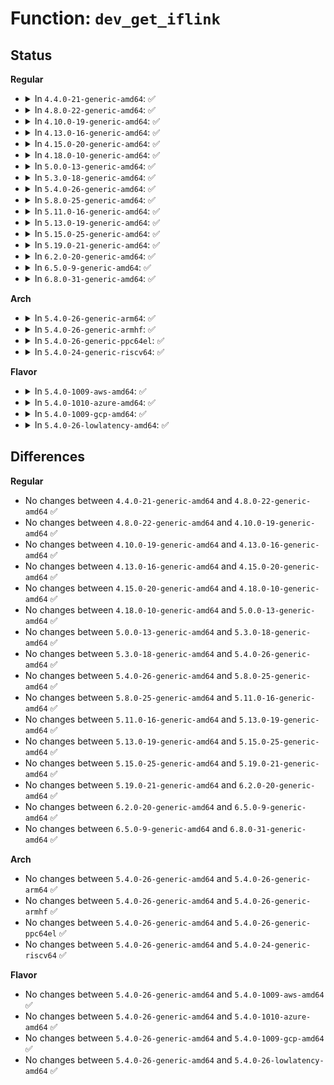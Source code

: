 # Function: <code>dev_get_iflink</code>

## Status
<b>Regular</b>
<ul>
<li>
<details>
<summary>In <code>4.4.0-21-generic-amd64</code>: ✅</summary>

```c
int dev_get_iflink(const struct net_device * dev)
```

```json
{
  "name": "dev_get_iflink",
  "collision_type": "Unique Global",
  "inline_type": "No",
  "funcs": [
    {
      "addr": 18446744071586264496,
      "name": "dev_get_iflink",
      "external": true,
      "loc": "net/core/dev.c:676",
      "file": "net/core/dev.c",
      "inline": "seen, unknown",
      "caller_inline": [],
      "caller_func": [
        "net/core/rtnetlink.c:rtnl_fill_ifinfo",
        "net/core/rtnetlink.c:rtnl_fill_ifinfo",
        "net/core/rtnetlink.c:ndo_dflt_bridge_getlink",
        "net/core/rtnetlink.c:ndo_dflt_bridge_getlink",
        "net/core/link_watch.c:rfc2863_policy",
        "net/core/net-sysfs.c:iflink_show",
        "net/ipv4/ipmr.c:vif_add",
        "net/ipv6/addrconf.c:inet6_fill_ifinfo",
        "net/ipv6/addrconf.c:inet6_fill_ifinfo",
        "net/ipv6/ip6mr.c:ip6_mroute_setsockopt"
      ]
    }
  ],
  "symbols": [
    {
      "addr": 18446744071586264496,
      "name": "dev_get_iflink",
      "section": ".text",
      "bind": "STB_GLOBAL",
      "size": 44
    }
  ]
}
```
</details>
</li>
<li>
<details>
<summary>In <code>4.8.0-22-generic-amd64</code>: ✅</summary>

```c
int dev_get_iflink(const struct net_device * dev)
```

```json
{
  "name": "dev_get_iflink",
  "collision_type": "Unique Global",
  "inline_type": "No",
  "funcs": [
    {
      "addr": 18446744071586689616,
      "name": "dev_get_iflink",
      "external": true,
      "loc": "net/core/dev.c:680",
      "file": "net/core/dev.c",
      "inline": "seen, unknown",
      "caller_inline": [],
      "caller_func": [
        "net/core/rtnetlink.c:ndo_dflt_bridge_getlink",
        "net/core/rtnetlink.c:ndo_dflt_bridge_getlink",
        "net/core/rtnetlink.c:rtnl_fill_ifinfo",
        "net/core/rtnetlink.c:rtnl_fill_ifinfo",
        "net/core/link_watch.c:rfc2863_policy",
        "net/core/net-sysfs.c:iflink_show",
        "net/ipv4/ipmr.c:vif_add",
        "net/ipv6/addrconf.c:inet6_fill_ifinfo",
        "net/ipv6/addrconf.c:inet6_fill_ifinfo",
        "net/ipv6/ip6mr.c:ip6_mroute_setsockopt"
      ]
    }
  ],
  "symbols": [
    {
      "addr": 18446744071586689616,
      "name": "dev_get_iflink",
      "section": ".text",
      "bind": "STB_GLOBAL",
      "size": 44
    }
  ]
}
```
</details>
</li>
<li>
<details>
<summary>In <code>4.10.0-19-generic-amd64</code>: ✅</summary>

```c
int dev_get_iflink(const struct net_device * dev)
```

```json
{
  "name": "dev_get_iflink",
  "collision_type": "Unique Global",
  "inline_type": "No",
  "funcs": [
    {
      "addr": 18446744071586875568,
      "name": "dev_get_iflink",
      "external": true,
      "loc": "net/core/dev.c:679",
      "file": "net/core/dev.c",
      "inline": "seen, unknown",
      "caller_inline": [],
      "caller_func": [
        "net/core/rtnetlink.c:ndo_dflt_bridge_getlink",
        "net/core/rtnetlink.c:ndo_dflt_bridge_getlink",
        "net/core/rtnetlink.c:rtnl_fill_ifinfo",
        "net/core/rtnetlink.c:rtnl_fill_ifinfo",
        "net/core/link_watch.c:rfc2863_policy",
        "net/core/net-sysfs.c:iflink_show",
        "net/ipv4/ipmr.c:vif_add",
        "net/ipv6/addrconf.c:inet6_fill_ifinfo",
        "net/ipv6/addrconf.c:inet6_fill_ifinfo",
        "net/ipv6/ip6mr.c:ip6_mroute_setsockopt"
      ]
    }
  ],
  "symbols": [
    {
      "addr": 18446744071586875568,
      "name": "dev_get_iflink",
      "section": ".text",
      "bind": "STB_GLOBAL",
      "size": 44
    }
  ]
}
```
</details>
</li>
<li>
<details>
<summary>In <code>4.13.0-16-generic-amd64</code>: ✅</summary>

```c
int dev_get_iflink(const struct net_device * dev)
```

```json
{
  "name": "dev_get_iflink",
  "collision_type": "Unique Global",
  "inline_type": "No",
  "funcs": [
    {
      "addr": 18446744071587000064,
      "name": "dev_get_iflink",
      "external": true,
      "loc": "net/core/dev.c:686",
      "file": "net/core/dev.c",
      "inline": "seen, unknown",
      "caller_inline": [],
      "caller_func": [
        "net/core/rtnetlink.c:ndo_dflt_bridge_getlink",
        "net/core/rtnetlink.c:ndo_dflt_bridge_getlink",
        "net/core/rtnetlink.c:rtnl_fill_ifinfo",
        "net/core/rtnetlink.c:rtnl_fill_ifinfo",
        "net/core/link_watch.c:rfc2863_policy",
        "net/core/net-sysfs.c:iflink_show",
        "net/ipv4/ipmr.c:vif_add",
        "net/ipv6/addrconf.c:inet6_fill_ifinfo",
        "net/ipv6/addrconf.c:inet6_fill_ifinfo",
        "net/ipv6/ip6mr.c:ip6_mroute_setsockopt"
      ]
    }
  ],
  "symbols": [
    {
      "addr": 18446744071587000064,
      "name": "dev_get_iflink",
      "section": ".text",
      "bind": "STB_GLOBAL",
      "size": 44
    }
  ]
}
```
</details>
</li>
<li>
<details>
<summary>In <code>4.15.0-20-generic-amd64</code>: ✅</summary>

```c
int dev_get_iflink(const struct net_device * dev)
```

```json
{
  "name": "dev_get_iflink",
  "collision_type": "Unique Global",
  "inline_type": "No",
  "funcs": [
    {
      "addr": 18446744071587498704,
      "name": "dev_get_iflink",
      "external": true,
      "loc": "net/core/dev.c:689",
      "file": "net/core/dev.c",
      "inline": "seen, unknown",
      "caller_inline": [],
      "caller_func": [
        "net/core/rtnetlink.c:ndo_dflt_bridge_getlink",
        "net/core/rtnetlink.c:ndo_dflt_bridge_getlink",
        "net/core/rtnetlink.c:rtnl_fill_ifinfo",
        "net/core/link_watch.c:rfc2863_policy",
        "net/core/net-sysfs.c:iflink_show",
        "net/ipv4/ipmr.c:vif_add",
        "net/ipv6/addrconf.c:inet6_fill_ifinfo",
        "net/ipv6/addrconf.c:inet6_fill_ifinfo",
        "net/ipv6/ip6mr.c:ip6_mroute_setsockopt"
      ]
    }
  ],
  "symbols": [
    {
      "addr": 18446744071587498704,
      "name": "dev_get_iflink",
      "section": ".text",
      "bind": "STB_GLOBAL",
      "size": 47
    }
  ]
}
```
</details>
</li>
<li>
<details>
<summary>In <code>4.18.0-10-generic-amd64</code>: ✅</summary>

```c
int dev_get_iflink(const struct net_device * dev)
```

```json
{
  "name": "dev_get_iflink",
  "collision_type": "Unique Global",
  "inline_type": "No",
  "funcs": [
    {
      "addr": 18446744071587803392,
      "name": "dev_get_iflink",
      "external": true,
      "loc": "net/core/dev.c:689",
      "file": "net/core/dev.c",
      "inline": "seen, unknown",
      "caller_inline": [],
      "caller_func": [
        "net/core/rtnetlink.c:ndo_dflt_bridge_getlink",
        "net/core/rtnetlink.c:ndo_dflt_bridge_getlink",
        "net/core/rtnetlink.c:rtnl_fill_ifinfo",
        "net/core/link_watch.c:rfc2863_policy",
        "net/core/net-sysfs.c:iflink_show",
        "net/ipv4/ipmr_base.c:vif_device_init",
        "net/ipv6/addrconf.c:inet6_fill_ifinfo",
        "net/ipv6/addrconf.c:inet6_fill_ifinfo"
      ]
    }
  ],
  "symbols": [
    {
      "addr": 18446744071587803392,
      "name": "dev_get_iflink",
      "section": ".text",
      "bind": "STB_GLOBAL",
      "size": 47
    }
  ]
}
```
</details>
</li>
<li>
<details>
<summary>In <code>5.0.0-13-generic-amd64</code>: ✅</summary>

```c
int dev_get_iflink(const struct net_device * dev)
```

```json
{
  "name": "dev_get_iflink",
  "collision_type": "Unique Global",
  "inline_type": "No",
  "funcs": [
    {
      "addr": 18446744071587938624,
      "name": "dev_get_iflink",
      "external": true,
      "loc": "net/core/dev.c:691",
      "file": "net/core/dev.c",
      "inline": "seen, unknown",
      "caller_inline": [],
      "caller_func": [
        "net/core/rtnetlink.c:ndo_dflt_bridge_getlink",
        "net/core/rtnetlink.c:ndo_dflt_bridge_getlink",
        "net/core/rtnetlink.c:rtnl_fill_ifinfo",
        "net/core/link_watch.c:rfc2863_policy",
        "net/core/net-sysfs.c:iflink_show",
        "net/ipv4/ipmr_base.c:vif_device_init",
        "net/ipv6/addrconf.c:inet6_fill_ifinfo",
        "net/ipv6/addrconf.c:inet6_fill_ifinfo"
      ]
    }
  ],
  "symbols": [
    {
      "addr": 18446744071587938624,
      "name": "dev_get_iflink",
      "section": ".text",
      "bind": "STB_GLOBAL",
      "size": 47
    }
  ]
}
```
</details>
</li>
<li>
<details>
<summary>In <code>5.3.0-18-generic-amd64</code>: ✅</summary>

```c
int dev_get_iflink(const struct net_device * dev)
```

```json
{
  "name": "dev_get_iflink",
  "collision_type": "Unique Global",
  "inline_type": "No",
  "funcs": [
    {
      "addr": 18446744071588248096,
      "name": "dev_get_iflink",
      "external": true,
      "loc": "net/core/dev.c:687",
      "file": "net/core/dev.c",
      "inline": "seen, unknown",
      "caller_inline": [],
      "caller_func": [
        "net/core/rtnetlink.c:ndo_dflt_bridge_getlink",
        "net/core/rtnetlink.c:ndo_dflt_bridge_getlink",
        "net/core/rtnetlink.c:rtnl_fill_ifinfo",
        "net/core/rtnetlink.c:rtnl_fill_ifinfo",
        "net/core/rtnetlink.c:rtnl_fill_ifinfo",
        "net/core/link_watch.c:rfc2863_policy",
        "net/core/net-sysfs.c:iflink_show",
        "net/ipv4/ipmr_base.c:vif_device_init",
        "net/ipv6/addrconf.c:inet6_fill_ifinfo",
        "net/ipv6/addrconf.c:inet6_fill_ifinfo"
      ]
    }
  ],
  "symbols": [
    {
      "addr": 18446744071588248096,
      "name": "dev_get_iflink",
      "section": ".text",
      "bind": "STB_GLOBAL",
      "size": 47
    }
  ]
}
```
</details>
</li>
<li>
<details>
<summary>In <code>5.4.0-26-generic-amd64</code>: ✅</summary>

```c
int dev_get_iflink(const struct net_device * dev)
```

```json
{
  "name": "dev_get_iflink",
  "collision_type": "Unique Global",
  "inline_type": "No",
  "funcs": [
    {
      "addr": 18446744071588452256,
      "name": "dev_get_iflink",
      "external": true,
      "loc": "net/core/dev.c:605",
      "file": "net/core/dev.c",
      "inline": "seen, unknown",
      "caller_inline": [],
      "caller_func": [
        "net/core/rtnetlink.c:ndo_dflt_bridge_getlink",
        "net/core/rtnetlink.c:ndo_dflt_bridge_getlink",
        "net/core/rtnetlink.c:rtnl_fill_ifinfo",
        "net/core/rtnetlink.c:rtnl_fill_ifinfo",
        "net/core/rtnetlink.c:rtnl_fill_ifinfo",
        "net/core/link_watch.c:rfc2863_policy",
        "net/core/net-sysfs.c:iflink_show",
        "net/ipv4/ipmr_base.c:vif_device_init",
        "net/ipv6/addrconf.c:inet6_fill_ifinfo",
        "net/ipv6/addrconf.c:inet6_fill_ifinfo"
      ]
    }
  ],
  "symbols": [
    {
      "addr": 18446744071588452256,
      "name": "dev_get_iflink",
      "section": ".text",
      "bind": "STB_GLOBAL",
      "size": 47
    }
  ]
}
```
</details>
</li>
<li>
<details>
<summary>In <code>5.8.0-25-generic-amd64</code>: ✅</summary>

```c
int dev_get_iflink(const struct net_device * dev)
```

```json
{
  "name": "dev_get_iflink",
  "collision_type": "Unique Global",
  "inline_type": "No",
  "funcs": [
    {
      "addr": 18446744071589320432,
      "name": "dev_get_iflink",
      "external": true,
      "loc": "net/core/dev.c:811",
      "file": "net/core/dev.c",
      "inline": "seen, unknown",
      "caller_inline": [],
      "caller_func": [
        "net/core/rtnetlink.c:ndo_dflt_bridge_getlink",
        "net/core/rtnetlink.c:ndo_dflt_bridge_getlink",
        "net/core/rtnetlink.c:rtnl_fill_ifinfo",
        "net/core/rtnetlink.c:rtnl_fill_ifinfo",
        "net/core/rtnetlink.c:rtnl_fill_ifinfo",
        "net/core/link_watch.c:linkwatch_fire_event",
        "net/core/link_watch.c:__linkwatch_run_queue",
        "net/core/link_watch.c:rfc2863_policy",
        "net/core/net-sysfs.c:iflink_show",
        "net/ipv4/ipmr_base.c:vif_device_init",
        "net/ipv6/addrconf.c:inet6_fill_ifinfo",
        "net/ipv6/addrconf.c:inet6_fill_ifinfo"
      ]
    }
  ],
  "symbols": [
    {
      "addr": 18446744071589320432,
      "name": "dev_get_iflink",
      "section": ".text",
      "bind": "STB_GLOBAL",
      "size": 47
    }
  ]
}
```
</details>
</li>
<li>
<details>
<summary>In <code>5.11.0-16-generic-amd64</code>: ✅</summary>

```c
int dev_get_iflink(const struct net_device * dev)
```

```json
{
  "name": "dev_get_iflink",
  "collision_type": "Unique Global",
  "inline_type": "No",
  "funcs": [
    {
      "addr": 18446744071589319440,
      "name": "dev_get_iflink",
      "external": true,
      "loc": "net/core/dev.c:814",
      "file": "net/core/dev.c",
      "inline": "seen, unknown",
      "caller_inline": [],
      "caller_func": [
        "net/core/rtnetlink.c:ndo_dflt_bridge_getlink",
        "net/core/rtnetlink.c:ndo_dflt_bridge_getlink",
        "net/core/rtnetlink.c:rtnl_fill_ifinfo",
        "net/core/rtnetlink.c:rtnl_fill_ifinfo",
        "net/core/rtnetlink.c:rtnl_fill_ifinfo",
        "net/core/link_watch.c:linkwatch_fire_event",
        "net/core/link_watch.c:__linkwatch_run_queue",
        "net/core/link_watch.c:rfc2863_policy",
        "net/core/net-sysfs.c:iflink_show",
        "net/ipv4/ipmr_base.c:vif_device_init",
        "net/ipv6/addrconf.c:inet6_fill_ifinfo",
        "net/ipv6/addrconf.c:inet6_fill_ifinfo"
      ]
    }
  ],
  "symbols": [
    {
      "addr": 18446744071589319440,
      "name": "dev_get_iflink",
      "section": ".text",
      "bind": "STB_GLOBAL",
      "size": 47
    }
  ]
}
```
</details>
</li>
<li>
<details>
<summary>In <code>5.13.0-19-generic-amd64</code>: ✅</summary>

```c
int dev_get_iflink(const struct net_device * dev)
```

```json
{
  "name": "dev_get_iflink",
  "collision_type": "Unique Global",
  "inline_type": "No",
  "funcs": [
    {
      "addr": 18446744071589215104,
      "name": "dev_get_iflink",
      "external": true,
      "loc": "net/core/dev.c:816",
      "file": "net/core/dev.c",
      "inline": "seen, unknown",
      "caller_inline": [],
      "caller_func": [
        "net/core/rtnetlink.c:ndo_dflt_bridge_getlink",
        "net/core/rtnetlink.c:ndo_dflt_bridge_getlink",
        "net/core/rtnetlink.c:rtnl_fill_ifinfo",
        "net/core/rtnetlink.c:rtnl_fill_ifinfo",
        "net/core/rtnetlink.c:rtnl_fill_ifinfo",
        "net/core/link_watch.c:linkwatch_fire_event",
        "net/core/link_watch.c:__linkwatch_run_queue",
        "net/core/link_watch.c:rfc2863_policy",
        "net/core/net-sysfs.c:iflink_show",
        "net/ipv4/ipmr_base.c:vif_device_init",
        "net/ipv6/addrconf.c:inet6_fill_ifinfo",
        "net/ipv6/addrconf.c:inet6_fill_ifinfo"
      ]
    }
  ],
  "symbols": [
    {
      "addr": 18446744071589215104,
      "name": "dev_get_iflink",
      "section": ".text",
      "bind": "STB_GLOBAL",
      "size": 47
    }
  ]
}
```
</details>
</li>
<li>
<details>
<summary>In <code>5.15.0-25-generic-amd64</code>: ✅</summary>

```c
int dev_get_iflink(const struct net_device * dev)
```

```json
{
  "name": "dev_get_iflink",
  "collision_type": "Unique Global",
  "inline_type": "No",
  "funcs": [
    {
      "addr": 18446744071589938208,
      "name": "dev_get_iflink",
      "external": true,
      "loc": "net/core/dev.c:693",
      "file": "net/core/dev.c",
      "inline": "seen, unknown",
      "caller_inline": [],
      "caller_func": [
        "net/core/rtnetlink.c:ndo_dflt_bridge_getlink",
        "net/core/rtnetlink.c:ndo_dflt_bridge_getlink",
        "net/core/rtnetlink.c:rtnl_fill_ifinfo",
        "net/core/rtnetlink.c:rtnl_fill_ifinfo",
        "net/core/rtnetlink.c:rtnl_fill_ifinfo",
        "net/core/link_watch.c:linkwatch_fire_event",
        "net/core/link_watch.c:__linkwatch_run_queue",
        "net/core/link_watch.c:rfc2863_policy",
        "net/core/net-sysfs.c:iflink_show",
        "net/ipv4/ipmr_base.c:vif_device_init",
        "net/ipv6/addrconf.c:inet6_fill_ifinfo",
        "net/ipv6/addrconf.c:inet6_fill_ifinfo"
      ]
    }
  ],
  "symbols": [
    {
      "addr": 18446744071589938208,
      "name": "dev_get_iflink",
      "section": ".text",
      "bind": "STB_GLOBAL",
      "size": 47
    }
  ]
}
```
</details>
</li>
<li>
<details>
<summary>In <code>5.19.0-21-generic-amd64</code>: ✅</summary>

```c
int dev_get_iflink(const struct net_device * dev)
```

```json
{
  "name": "dev_get_iflink",
  "collision_type": "Unique Global",
  "inline_type": "No",
  "funcs": [
    {
      "addr": 18446744071591471088,
      "name": "dev_get_iflink",
      "external": true,
      "loc": "net/core/dev.c:636",
      "file": "net/core/dev.c",
      "inline": "seen, unknown",
      "caller_inline": [],
      "caller_func": [
        "net/core/rtnetlink.c:ndo_dflt_bridge_getlink",
        "net/core/rtnetlink.c:ndo_dflt_bridge_getlink",
        "net/core/rtnetlink.c:rtnl_fill_ifinfo",
        "net/core/rtnetlink.c:rtnl_fill_ifinfo",
        "net/core/rtnetlink.c:rtnl_fill_ifinfo",
        "net/core/link_watch.c:rfc2863_policy",
        "net/core/net-sysfs.c:iflink_show",
        "net/ipv6/addrconf.c:inet6_fill_ifinfo",
        "net/ipv6/addrconf.c:inet6_fill_ifinfo"
      ]
    }
  ],
  "symbols": [
    {
      "addr": 18446744071591471088,
      "name": "dev_get_iflink",
      "section": ".text",
      "bind": "STB_GLOBAL",
      "size": 59
    }
  ]
}
```
</details>
</li>
<li>
<details>
<summary>In <code>6.2.0-20-generic-amd64</code>: ✅</summary>

```c
int dev_get_iflink(const struct net_device * dev)
```

```json
{
  "name": "dev_get_iflink",
  "collision_type": "Unique Global",
  "inline_type": "No",
  "funcs": [
    {
      "addr": 18446744071593240160,
      "name": "dev_get_iflink",
      "external": true,
      "loc": "net/core/dev.c:636",
      "file": "net/core/dev.c",
      "inline": "seen, unknown",
      "caller_inline": [],
      "caller_func": [
        "net/core/rtnetlink.c:ndo_dflt_bridge_getlink",
        "net/core/rtnetlink.c:ndo_dflt_bridge_getlink",
        "net/core/rtnetlink.c:rtnl_fill_ifinfo",
        "net/core/rtnetlink.c:rtnl_fill_ifinfo",
        "net/core/rtnetlink.c:rtnl_fill_ifinfo",
        "net/core/link_watch.c:rfc2863_policy",
        "net/core/net-sysfs.c:iflink_show",
        "net/ipv6/addrconf.c:inet6_fill_ifinfo",
        "net/ipv6/addrconf.c:inet6_fill_ifinfo"
      ]
    }
  ],
  "symbols": [
    {
      "addr": 18446744071593240160,
      "name": "dev_get_iflink",
      "section": ".text",
      "bind": "STB_GLOBAL",
      "size": 59
    }
  ]
}
```
</details>
</li>
<li>
<details>
<summary>In <code>6.5.0-9-generic-amd64</code>: ✅</summary>

```c
int dev_get_iflink(const struct net_device * dev)
```

```json
{
  "name": "dev_get_iflink",
  "collision_type": "Unique Global",
  "inline_type": "No",
  "funcs": [
    {
      "addr": 18446744071593700928,
      "name": "dev_get_iflink",
      "external": true,
      "loc": "net/core/dev.c:634",
      "file": "net/core/dev.c",
      "inline": "seen, unknown",
      "caller_inline": [],
      "caller_func": [
        "net/core/rtnetlink.c:ndo_dflt_bridge_getlink",
        "net/core/rtnetlink.c:ndo_dflt_bridge_getlink",
        "net/core/rtnetlink.c:rtnl_fill_ifinfo",
        "net/core/rtnetlink.c:rtnl_fill_ifinfo",
        "net/core/rtnetlink.c:rtnl_fill_ifinfo",
        "net/core/link_watch.c:rfc2863_policy",
        "net/core/net-sysfs.c:iflink_show",
        "net/ipv6/addrconf.c:inet6_fill_ifinfo",
        "net/ipv6/addrconf.c:inet6_fill_ifinfo"
      ]
    }
  ],
  "symbols": [
    {
      "addr": 18446744071593700928,
      "name": "dev_get_iflink",
      "section": ".text",
      "bind": "STB_GLOBAL",
      "size": 59
    }
  ]
}
```
</details>
</li>
<li>
<details>
<summary>In <code>6.8.0-31-generic-amd64</code>: ✅</summary>

```c
int dev_get_iflink(const struct net_device * dev)
```

```json
{
  "name": "dev_get_iflink",
  "collision_type": "Unique Global",
  "inline_type": "No",
  "funcs": [
    {
      "addr": 18446744071594479296,
      "name": "dev_get_iflink",
      "external": true,
      "loc": "net/core/dev.c:651",
      "file": "net/core/dev.c",
      "inline": "seen, unknown",
      "caller_inline": [],
      "caller_func": [
        "net/core/rtnetlink.c:ndo_dflt_bridge_getlink",
        "net/core/rtnetlink.c:ndo_dflt_bridge_getlink",
        "net/core/rtnetlink.c:rtnl_fill_ifinfo",
        "net/core/rtnetlink.c:rtnl_fill_ifinfo",
        "net/core/rtnetlink.c:rtnl_fill_ifinfo",
        "net/core/link_watch.c:rfc2863_policy",
        "net/core/net-sysfs.c:iflink_show",
        "net/ipv6/addrconf.c:inet6_fill_ifinfo",
        "net/ipv6/addrconf.c:inet6_fill_ifinfo"
      ]
    }
  ],
  "symbols": [
    {
      "addr": 18446744071594479296,
      "name": "dev_get_iflink",
      "section": ".text",
      "bind": "STB_GLOBAL",
      "size": 56
    }
  ]
}
```
</details>
</li>
</ul>
<b>Arch</b>
<ul>
<li>
<details>
<summary>In <code>5.4.0-26-generic-arm64</code>: ✅</summary>

```c
int dev_get_iflink(const struct net_device * dev)
```

```json
{
  "name": "dev_get_iflink",
  "collision_type": "Unique Global",
  "inline_type": "No",
  "funcs": [
    {
      "addr": 18446603336501976520,
      "name": "dev_get_iflink",
      "external": true,
      "loc": "net/core/dev.c:605",
      "file": "net/core/dev.c",
      "inline": "seen, unknown",
      "caller_inline": [],
      "caller_func": [
        "net/core/rtnetlink.c:ndo_dflt_bridge_getlink",
        "net/core/rtnetlink.c:ndo_dflt_bridge_getlink",
        "net/core/rtnetlink.c:rtnl_fill_ifinfo",
        "net/core/rtnetlink.c:rtnl_fill_ifinfo",
        "net/core/link_watch.c:rfc2863_policy",
        "net/core/net-sysfs.c:iflink_show",
        "net/ipv4/ipmr_base.c:vif_device_init",
        "net/ipv6/addrconf.c:inet6_fill_ifinfo",
        "net/ipv6/addrconf.c:inet6_fill_ifinfo"
      ]
    }
  ],
  "symbols": [
    {
      "addr": 18446603336501976520,
      "name": "dev_get_iflink",
      "section": ".text",
      "bind": "STB_GLOBAL",
      "size": 76
    }
  ]
}
```
</details>
</li>
<li>
<details>
<summary>In <code>5.4.0-26-generic-armhf</code>: ✅</summary>

```c
int dev_get_iflink(const struct net_device * dev)
```

```json
{
  "name": "dev_get_iflink",
  "collision_type": "Unique Global",
  "inline_type": "No",
  "funcs": [
    {
      "addr": 3234730996,
      "name": "dev_get_iflink",
      "external": true,
      "loc": "net/core/dev.c:605",
      "file": "net/core/dev.c",
      "inline": "seen, unknown",
      "caller_inline": [],
      "caller_func": [
        "net/core/rtnetlink.c:ndo_dflt_bridge_getlink",
        "net/core/rtnetlink.c:ndo_dflt_bridge_getlink",
        "net/core/rtnetlink.c:rtnl_fill_ifinfo",
        "net/core/rtnetlink.c:rtnl_fill_ifinfo",
        "net/core/rtnetlink.c:rtnl_fill_ifinfo",
        "net/core/link_watch.c:rfc2863_policy",
        "net/core/net-sysfs.c:iflink_show",
        "net/ipv4/ipmr_base.c:vif_device_init",
        "net/ipv6/addrconf.c:inet6_fill_ifinfo",
        "net/ipv6/addrconf.c:inet6_fill_ifinfo"
      ]
    }
  ],
  "symbols": [
    {
      "addr": 3234730996,
      "name": "dev_get_iflink",
      "section": ".text",
      "bind": "STB_GLOBAL",
      "size": 64
    }
  ]
}
```
</details>
</li>
<li>
<details>
<summary>In <code>5.4.0-26-generic-ppc64el</code>: ✅</summary>

```c
int dev_get_iflink(const struct net_device * dev)
```

```json
{
  "name": "dev_get_iflink",
  "collision_type": "Unique Global",
  "inline_type": "No",
  "funcs": [
    {
      "addr": 13835058055295404432,
      "name": "dev_get_iflink",
      "external": true,
      "loc": "net/core/dev.c:605",
      "file": "net/core/dev.c",
      "inline": "seen, unknown",
      "caller_inline": [],
      "caller_func": [
        "net/core/rtnetlink.c:ndo_dflt_bridge_getlink",
        "net/core/rtnetlink.c:ndo_dflt_bridge_getlink",
        "net/core/rtnetlink.c:rtnl_fill_ifinfo",
        "net/core/rtnetlink.c:rtnl_fill_ifinfo",
        "net/core/rtnetlink.c:rtnl_fill_ifinfo",
        "net/core/link_watch.c:rfc2863_policy",
        "net/core/net-sysfs.c:iflink_show",
        "net/ipv4/ipmr_base.c:vif_device_init",
        "net/ipv6/addrconf.c:inet6_fill_ifinfo",
        "net/ipv6/addrconf.c:inet6_fill_ifinfo"
      ]
    }
  ],
  "symbols": [
    {
      "addr": 13835058055295404432,
      "name": "dev_get_iflink",
      "section": ".text",
      "bind": "STB_GLOBAL",
      "size": 104
    }
  ]
}
```
</details>
</li>
<li>
<details>
<summary>In <code>5.4.0-24-generic-riscv64</code>: ✅</summary>

```c
int dev_get_iflink(const struct net_device * dev)
```

```json
{
  "name": "dev_get_iflink",
  "collision_type": "Unique Global",
  "inline_type": "No",
  "funcs": [
    {
      "addr": 18446743936278275374,
      "name": "dev_get_iflink",
      "external": true,
      "loc": "net/core/dev.c:605",
      "file": "net/core/dev.c",
      "inline": "seen, unknown",
      "caller_inline": [],
      "caller_func": [
        "net/core/rtnetlink.c:ndo_dflt_bridge_getlink",
        "net/core/rtnetlink.c:ndo_dflt_bridge_getlink",
        "net/core/rtnetlink.c:rtnl_fill_ifinfo",
        "net/core/rtnetlink.c:rtnl_fill_ifinfo",
        "net/core/rtnetlink.c:rtnl_fill_ifinfo",
        "net/core/link_watch.c:rfc2863_policy",
        "net/core/net-sysfs.c:iflink_show",
        "net/ipv4/ipmr_base.c:vif_device_init",
        "net/ipv6/addrconf.c:inet6_fill_ifinfo",
        "net/ipv6/addrconf.c:inet6_fill_ifinfo"
      ]
    }
  ],
  "symbols": [
    {
      "addr": 18446743936278275374,
      "name": "dev_get_iflink",
      "section": ".text",
      "bind": "STB_GLOBAL",
      "size": 62
    }
  ]
}
```
</details>
</li>
</ul>
<b>Flavor</b>
<ul>
<li>
<details>
<summary>In <code>5.4.0-1009-aws-amd64</code>: ✅</summary>

```c
int dev_get_iflink(const struct net_device * dev)
```

```json
{
  "name": "dev_get_iflink",
  "collision_type": "Unique Global",
  "inline_type": "No",
  "funcs": [
    {
      "addr": 18446744071588059040,
      "name": "dev_get_iflink",
      "external": true,
      "loc": "net/core/dev.c:605",
      "file": "net/core/dev.c",
      "inline": "seen, unknown",
      "caller_inline": [],
      "caller_func": [
        "net/core/rtnetlink.c:ndo_dflt_bridge_getlink",
        "net/core/rtnetlink.c:ndo_dflt_bridge_getlink",
        "net/core/rtnetlink.c:rtnl_fill_ifinfo",
        "net/core/rtnetlink.c:rtnl_fill_ifinfo",
        "net/core/rtnetlink.c:rtnl_fill_ifinfo",
        "net/core/link_watch.c:rfc2863_policy",
        "net/core/net-sysfs.c:iflink_show",
        "net/ipv4/ipmr_base.c:vif_device_init",
        "net/ipv6/addrconf.c:inet6_fill_ifinfo",
        "net/ipv6/addrconf.c:inet6_fill_ifinfo"
      ]
    }
  ],
  "symbols": [
    {
      "addr": 18446744071588059040,
      "name": "dev_get_iflink",
      "section": ".text",
      "bind": "STB_GLOBAL",
      "size": 47
    }
  ]
}
```
</details>
</li>
<li>
<details>
<summary>In <code>5.4.0-1010-azure-amd64</code>: ✅</summary>

```c
int dev_get_iflink(const struct net_device * dev)
```

```json
{
  "name": "dev_get_iflink",
  "collision_type": "Unique Global",
  "inline_type": "No",
  "funcs": [
    {
      "addr": 18446744071587772128,
      "name": "dev_get_iflink",
      "external": true,
      "loc": "net/core/dev.c:605",
      "file": "net/core/dev.c",
      "inline": "seen, unknown",
      "caller_inline": [],
      "caller_func": [
        "net/core/rtnetlink.c:ndo_dflt_bridge_getlink",
        "net/core/rtnetlink.c:ndo_dflt_bridge_getlink",
        "net/core/rtnetlink.c:rtnl_fill_ifinfo",
        "net/core/rtnetlink.c:rtnl_fill_ifinfo",
        "net/core/rtnetlink.c:rtnl_fill_ifinfo",
        "net/core/link_watch.c:rfc2863_policy",
        "net/core/net-sysfs.c:iflink_show",
        "net/ipv4/ipmr_base.c:vif_device_init",
        "net/ipv6/addrconf.c:inet6_fill_ifinfo",
        "net/ipv6/addrconf.c:inet6_fill_ifinfo"
      ]
    }
  ],
  "symbols": [
    {
      "addr": 18446744071587772128,
      "name": "dev_get_iflink",
      "section": ".text",
      "bind": "STB_GLOBAL",
      "size": 47
    }
  ]
}
```
</details>
</li>
<li>
<details>
<summary>In <code>5.4.0-1009-gcp-amd64</code>: ✅</summary>

```c
int dev_get_iflink(const struct net_device * dev)
```

```json
{
  "name": "dev_get_iflink",
  "collision_type": "Unique Global",
  "inline_type": "No",
  "funcs": [
    {
      "addr": 18446744071588390816,
      "name": "dev_get_iflink",
      "external": true,
      "loc": "net/core/dev.c:605",
      "file": "net/core/dev.c",
      "inline": "seen, unknown",
      "caller_inline": [],
      "caller_func": [
        "net/core/rtnetlink.c:ndo_dflt_bridge_getlink",
        "net/core/rtnetlink.c:ndo_dflt_bridge_getlink",
        "net/core/rtnetlink.c:rtnl_fill_ifinfo",
        "net/core/rtnetlink.c:rtnl_fill_ifinfo",
        "net/core/rtnetlink.c:rtnl_fill_ifinfo",
        "net/core/link_watch.c:rfc2863_policy",
        "net/core/net-sysfs.c:iflink_show",
        "net/ipv4/ipmr_base.c:vif_device_init",
        "net/ipv6/addrconf.c:inet6_fill_ifinfo",
        "net/ipv6/addrconf.c:inet6_fill_ifinfo"
      ]
    }
  ],
  "symbols": [
    {
      "addr": 18446744071588390816,
      "name": "dev_get_iflink",
      "section": ".text",
      "bind": "STB_GLOBAL",
      "size": 47
    }
  ]
}
```
</details>
</li>
<li>
<details>
<summary>In <code>5.4.0-26-lowlatency-amd64</code>: ✅</summary>

```c
int dev_get_iflink(const struct net_device * dev)
```

```json
{
  "name": "dev_get_iflink",
  "collision_type": "Unique Global",
  "inline_type": "No",
  "funcs": [
    {
      "addr": 18446744071588526688,
      "name": "dev_get_iflink",
      "external": true,
      "loc": "net/core/dev.c:605",
      "file": "net/core/dev.c",
      "inline": "seen, unknown",
      "caller_inline": [],
      "caller_func": [
        "net/core/rtnetlink.c:ndo_dflt_bridge_getlink",
        "net/core/rtnetlink.c:ndo_dflt_bridge_getlink",
        "net/core/rtnetlink.c:rtnl_fill_ifinfo",
        "net/core/rtnetlink.c:rtnl_fill_ifinfo",
        "net/core/rtnetlink.c:rtnl_fill_ifinfo",
        "net/core/link_watch.c:rfc2863_policy",
        "net/core/net-sysfs.c:iflink_show",
        "net/ipv4/ipmr_base.c:vif_device_init",
        "net/ipv6/addrconf.c:inet6_fill_ifinfo",
        "net/ipv6/addrconf.c:inet6_fill_ifinfo"
      ]
    }
  ],
  "symbols": [
    {
      "addr": 18446744071588526688,
      "name": "dev_get_iflink",
      "section": ".text",
      "bind": "STB_GLOBAL",
      "size": 47
    }
  ]
}
```
</details>
</li>
</ul>

## Differences
<b>Regular</b>
<ul>
<li>
No changes between <code>4.4.0-21-generic-amd64</code> and <code>4.8.0-22-generic-amd64</code> ✅
</li>
<li>
No changes between <code>4.8.0-22-generic-amd64</code> and <code>4.10.0-19-generic-amd64</code> ✅
</li>
<li>
No changes between <code>4.10.0-19-generic-amd64</code> and <code>4.13.0-16-generic-amd64</code> ✅
</li>
<li>
No changes between <code>4.13.0-16-generic-amd64</code> and <code>4.15.0-20-generic-amd64</code> ✅
</li>
<li>
No changes between <code>4.15.0-20-generic-amd64</code> and <code>4.18.0-10-generic-amd64</code> ✅
</li>
<li>
No changes between <code>4.18.0-10-generic-amd64</code> and <code>5.0.0-13-generic-amd64</code> ✅
</li>
<li>
No changes between <code>5.0.0-13-generic-amd64</code> and <code>5.3.0-18-generic-amd64</code> ✅
</li>
<li>
No changes between <code>5.3.0-18-generic-amd64</code> and <code>5.4.0-26-generic-amd64</code> ✅
</li>
<li>
No changes between <code>5.4.0-26-generic-amd64</code> and <code>5.8.0-25-generic-amd64</code> ✅
</li>
<li>
No changes between <code>5.8.0-25-generic-amd64</code> and <code>5.11.0-16-generic-amd64</code> ✅
</li>
<li>
No changes between <code>5.11.0-16-generic-amd64</code> and <code>5.13.0-19-generic-amd64</code> ✅
</li>
<li>
No changes between <code>5.13.0-19-generic-amd64</code> and <code>5.15.0-25-generic-amd64</code> ✅
</li>
<li>
No changes between <code>5.15.0-25-generic-amd64</code> and <code>5.19.0-21-generic-amd64</code> ✅
</li>
<li>
No changes between <code>5.19.0-21-generic-amd64</code> and <code>6.2.0-20-generic-amd64</code> ✅
</li>
<li>
No changes between <code>6.2.0-20-generic-amd64</code> and <code>6.5.0-9-generic-amd64</code> ✅
</li>
<li>
No changes between <code>6.5.0-9-generic-amd64</code> and <code>6.8.0-31-generic-amd64</code> ✅
</li>
</ul>
<b>Arch</b>
<ul>
<li>
No changes between <code>5.4.0-26-generic-amd64</code> and <code>5.4.0-26-generic-arm64</code> ✅
</li>
<li>
No changes between <code>5.4.0-26-generic-amd64</code> and <code>5.4.0-26-generic-armhf</code> ✅
</li>
<li>
No changes between <code>5.4.0-26-generic-amd64</code> and <code>5.4.0-26-generic-ppc64el</code> ✅
</li>
<li>
No changes between <code>5.4.0-26-generic-amd64</code> and <code>5.4.0-24-generic-riscv64</code> ✅
</li>
</ul>
<b>Flavor</b>
<ul>
<li>
No changes between <code>5.4.0-26-generic-amd64</code> and <code>5.4.0-1009-aws-amd64</code> ✅
</li>
<li>
No changes between <code>5.4.0-26-generic-amd64</code> and <code>5.4.0-1010-azure-amd64</code> ✅
</li>
<li>
No changes between <code>5.4.0-26-generic-amd64</code> and <code>5.4.0-1009-gcp-amd64</code> ✅
</li>
<li>
No changes between <code>5.4.0-26-generic-amd64</code> and <code>5.4.0-26-lowlatency-amd64</code> ✅
</li>
</ul>
